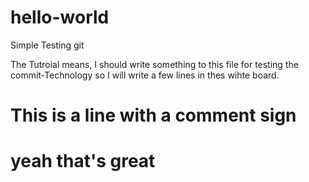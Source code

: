 # hello-world
Simple Testing git

The Tutroial means, I should write something to this file for testing the commit-Technology
so I will write a few lines in thes wihte board.
# This is a line with a comment sign
# yeah that's great
